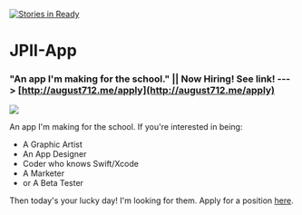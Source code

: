 [![Stories in Ready](https://badge.waffle.io/JPII-Code/JPII-App.png?label=ready&title=Ready)](https://waffle.io/JPII-Code/JPII-App)
# JPII-App
### "An app I'm making for the school." || Now Hiring! See link! ---> [http://august712.me/apply](http://august712.me/apply)

![](https://cloud.githubusercontent.com/assets/10553730/15058416/fee5a32a-12e9-11e6-81e7-35a2fb5641fa.png)

An app I'm making for the school. If you're interested in being:

- A Graphic Artist
- An App Designer
- Coder who knows Swift/Xcode
- A Marketer
- or A Beta Tester

Then today's your lucky day! I'm looking for them. Apply for a position [here](http://august712.me/apply).